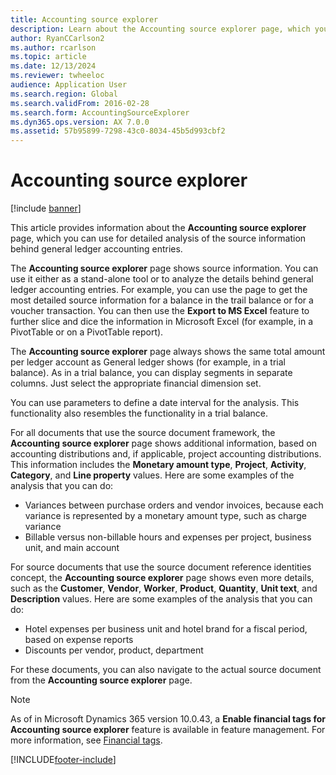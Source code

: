 ```yaml
---
title: Accounting source explorer
description: Learn about the Accounting source explorer page, which you can use for detailed analysis of the source information behind general ledger accounting entries.
author: RyanCCarlson2
ms.author: rcarlson
ms.topic: article
ms.date: 12/13/2024
ms.reviewer: twheeloc
audience: Application User
ms.search.region: Global
ms.search.validFrom: 2016-02-28
ms.search.form: AccountingSourceExplorer
ms.dyn365.ops.version: AX 7.0.0
ms.assetid: 57b95899-7298-43c0-8034-45b5d993cbf2
---
```


# Accounting source explorer

[!include [banner](../includes/banner.md)]

This article provides information about the **Accounting source explorer** page, which you can use for detailed analysis of the source information behind general ledger accounting entries.

The **Accounting source explorer** page shows source information. You can use it either as a stand-alone tool or to analyze the details behind general ledger accounting entries. For example, you can use the page to get the most detailed source information for a balance in the trail balance or for a voucher transaction. You can then use the **Export to MS Excel** feature to further slice and dice the information in Microsoft Excel (for example, in a PivotTable or on a PivotTable report).

The **Accounting source explorer** page always shows the same total amount per ledger account as General ledger shows (for example, in a trial balance). As in a trial balance, you can display segments in separate columns. Just select the appropriate financial dimension set. 

You can use parameters to define a date interval for the analysis. This functionality also resembles the functionality in a trial balance.

For all documents that use the source document framework, the **Accounting source explorer** page shows additional information, based on accounting distributions and, if applicable, project accounting distributions. This information includes the **Monetary amount type**, **Project**, **Activity**, **Category**, and **Line property** values. Here are some examples of the analysis that you can do:

- Variances between purchase orders and vendor invoices, because each variance is represented by a monetary amount type, such as charge variance
- Billable versus non-billable hours and expenses per project, business unit, and main account

For source documents that use the source document reference identities concept, the **Accounting source explorer** page shows even more details, such as the **Customer**, **Vendor**, **Worker**, **Product**, **Quantity**, **Unit text**, and **Description** values. Here are some examples of the analysis that you can do:

- Hotel expenses per business unit and hotel brand for a fiscal period, based on expense reports
- Discounts per vendor, product, department

For these documents, you can also navigate to the actual source document from the **Accounting source explorer** page.

> [!NOTE]
> As of in Microsoft Dynamics 365 version 10.0.43, a **Enable financial tags for Accounting source explorer** feature is available in feature management. For more information, see [Financial tags](../general-ledger/financial-tag.md).


[!INCLUDE[footer-include](../../includes/footer-banner.md)]
